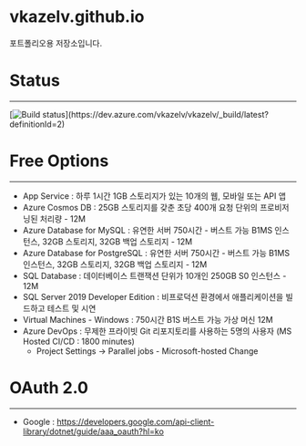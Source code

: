 # vkazelv.github.io
포트폴리오용 저장소입니다. 

# Status
---
[![Build status](https://dev.azure.com/vkazelv/vkazelv/_apis/build/status/vkazelv-ASP.NET%20Core%20(.NET%20Framework)-CI)](https://dev.azure.com/vkazelv/vkazelv/_build/latest?definitionId=2)

# Free Options 
---
- App Service : 하루 1시간 1GB 스토리지가 있는 10개의 웹, 모바일 또는 API 앱 
- Azure Cosmos DB : 25GB 스토리지를 갖춘 초당 400개 요청 단위의 프로비저닝된 처리량 - 12M
- Azure Database for MySQL : 유연한 서버 750시간 - 버스트 가능 B1MS 인스턴스, 32GB 스토리지, 32GB 백업 스토리지 - 12M
- Azure Database for PostgreSQL : 유연한 서버 750시간 - 버스트 가능 B1MS 인스턴스, 32GB 스토리지, 32GB 백업 스토리지  - 12M
- SQL Database : 데이터베이스 트랜잭션 단위가 10개인 250GB S0 인스턴스 - 12M 
- SQL Server 2019 Developer Edition : 비프로덕션 환경에서 애플리케이션을 빌드하고 테스트 및 시연 
- Virtual Machines - Windows : 750시간 B1S 버스트 가능 가상 머신 12M 
- Azure DevOps : 무제한 프라이빗 Git 리포지토리를 사용하는 5명의 사용자 (MS Hosted CI/CD : 1800 minutes) 
    - Project Settings -> Parallel jobs - Microsoft-hosted Change 


# OAuth 2.0
---
- Google : https://developers.google.com/api-client-library/dotnet/guide/aaa_oauth?hl=ko